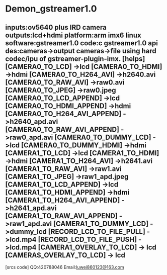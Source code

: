 # Demon_gstreamer1.0
inputs:ov5640 plus IRD camera
outputs:lcd+hdmi 
platform:arm imx6 linux
software:gstreamer1.0 
code:c gstreamer1.0 api
des:cameras->output cameras->file using hard codec/ipu of gstreamer-plugin-imx.
[helps]
[CAMERA0_TO_LCD] ->lcd
[CAMERA0_TO_HDMI] ->hdmi
[CAMERA0_TO_H264_AVI] ->h2640.avi
[CAMERA0_TO_RAW_AVI] ->raw0.avi
[CAMERA0_TO_JPEG] ->raw0.jpeg
[CAMERA0_TO_LCD_APPEND] ->lcd
[CAMERA0_TO_HDMI_APPEND] ->hdmi
[CAMERA0_TO_H264_AVI_APPEND] ->h2640_apd.avi
[CAMERA0_TO_RAW_AVI_APPEND] ->raw0_apd.avi
[CAMERA0_TO_DUMMY_LCD] ->lcd
[CAMERA0_TO_DUMMY_HDMI] ->hdmi
[CAMERA1_TO_LCD] ->lcd
[CAMERA1_TO_HDMI] ->hdmi
[CAMERA1_TO_H264_AVI] ->h2641.avi
[CAMERA1_TO_RAW_AVI] ->raw1.avi
[CAMERA1_TO_JPEG] ->raw1_apd.jpeg
[CAMERA1_TO_LCD_APPEND] ->lcd
[CAMERA1_TO_HDMI_APPEND] ->hdmi
[CAMERA1_TO_H264_AVI_APPEND] ->h2641_apd.avi
[CAMERA1_TO_RAW_AVI_APPEND] ->raw1_apd.avi
[CAMERA1_TO_DUMMY_LCD] ->dummy_lcd
[RECORD_LCD_TO_FILE_PULL] ->lcd.mp4
[RECORD_LCD_TO_FILE_PUSH] ->lcd.mp4
[CAMERA1_OVERLAY_TO_LCD] -> lcd
[CAMERAS_OVERLAY_TO_LCD] -> lcd
--------------------------------------------------------------------------------------------
[srcs code]
QQ:420788046
Email:luwei860123@163.com

